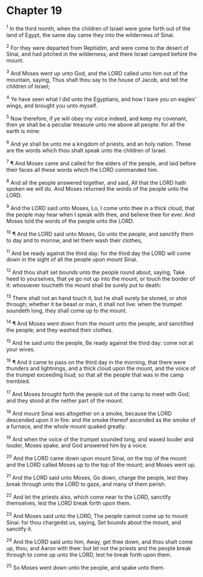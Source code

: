 # Chapter 19

<sup>1</sup> In the third month, when the children of Israel were gone forth out of the land of Egypt, the same day came they into the wilderness of Sinai. 

<sup>2</sup> For they were departed from Rephidim, and were come to the desert of Sinai, and had pitched in the wilderness; and there Israel camped before the mount. 

<sup>3</sup> And Moses went up unto God, and the LORD called unto him out of the mountain, saying, Thus shalt thou say to the house of Jacob, and tell the children of Israel; 

<sup>4</sup> Ye have seen what I did unto the Egyptians, and how I bare you on eagles’ wings, and brought you unto myself. 

<sup>5</sup> Now therefore, if ye will obey my voice indeed, and keep my covenant, then ye shall be a peculiar treasure unto me above all people: for all the earth is mine: 

<sup>6</sup> And ye shall be unto me a kingdom of priests, and an holy nation. These are the words which thou shalt speak unto the children of Israel. 

<sup>7</sup> ¶ And Moses came and called for the elders of the people, and laid before their faces all these words which the LORD commanded him. 

<sup>8</sup> And all the people answered together, and said, All that the LORD hath spoken we will do. And Moses returned the words of the people unto the LORD. 

<sup>9</sup> And the LORD said unto Moses, Lo, I come unto thee in a thick cloud, that the people may hear when I speak with thee, and believe thee for ever. And Moses told the words of the people unto the LORD. 

<sup>10</sup> ¶ And the LORD said unto Moses, Go unto the people, and sanctify them to day and to morrow, and let them wash their clothes, 

<sup>11</sup> And be ready against the third day: for the third day the LORD will come down in the sight of all the people upon mount Sinai. 

<sup>12</sup> And thou shalt set bounds unto the people round about, saying, Take heed to yourselves, that ye go not up into the mount, or touch the border of it: whosoever toucheth the mount shall be surely put to death: 

<sup>13</sup> There shall not an hand touch it, but he shall surely be stoned, or shot through; whether it be beast or man, it shall not live: when the trumpet soundeth long, they shall come up to the mount. 

<sup>14</sup> ¶ And Moses went down from the mount unto the people, and sanctified the people; and they washed their clothes. 

<sup>15</sup> And he said unto the people, Be ready against the third day: come not at your wives. 

<sup>16</sup> ¶ And it came to pass on the third day in the morning, that there were thunders and lightnings, and a thick cloud upon the mount, and the voice of the trumpet exceeding loud; so that all the people that was in the camp trembled. 

<sup>17</sup> And Moses brought forth the people out of the camp to meet with God; and they stood at the nether part of the mount. 

<sup>18</sup> And mount Sinai was altogether on a smoke, because the LORD descended upon it in fire: and the smoke thereof ascended as the smoke of a furnace, and the whole mount quaked greatly. 

<sup>19</sup> And when the voice of the trumpet sounded long, and waxed louder and louder, Moses spake, and God answered him by a voice. 

<sup>20</sup> And the LORD came down upon mount Sinai, on the top of the mount: and the LORD called Moses up to the top of the mount; and Moses went up. 

<sup>21</sup> And the LORD said unto Moses, Go down, charge the people, lest they break through unto the LORD to gaze, and many of them perish. 

<sup>22</sup> And let the priests also, which come near to the LORD, sanctify themselves, lest the LORD break forth upon them. 

<sup>23</sup> And Moses said unto the LORD, The people cannot come up to mount Sinai: for thou chargedst us, saying, Set bounds about the mount, and sanctify it. 

<sup>24</sup> And the LORD said unto him, Away, get thee down, and thou shalt come up, thou, and Aaron with thee: but let not the priests and the people break through to come up unto the LORD, lest he break forth upon them. 

<sup>25</sup> So Moses went down unto the people, and spake unto them. 


